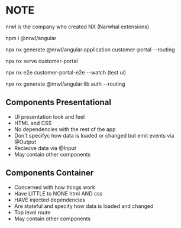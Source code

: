 # NOTE

nrwl is the company who created NX (Narwhal extensions)

 npm i @nrwl/angular   

 npx nx generate @nrwl/angular:application customer-portal --routing

 npx nx serve customer-portal

 npx nx e2e customer-portal-e2e --watch (test ui)

 npx nx generate @nrwl/angular:lib auth --routing

 ## Components Presentational 

- UI presentation look and feel 
- HTML and CSS
- No dependencies with the rest of the app
- Don't specifyc how data is loaded or changed but emit events via @Output 
- Reciecve data via @Input
- May contain other components 

## Components Container

- Concerned with how things work
- Have LITTLE to NONE html AND css
- HAVE injected dependencies 
- Are stateful and specify how data is loaded and changed
- Top level route
- May contain other components
